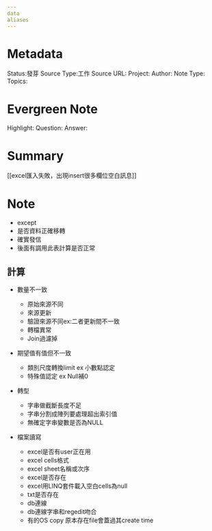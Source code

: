 ```yaml
---
data
aliases
---
```

# Metadata
Status:發芽
Source Type:工作
Source URL:
Project:
Author:
Note Type:
Topics:

# Evergreen Note
Highlight:
Question:
Answer:
# Summary
[[excel匯入失敗，出現insert很多欄位空白訊息]]
# Note


- except
- 是否資料正確移轉
- 確實發信
- 後面有調用此表計算是否正常
## 計算
- 數量不一致
    - 原始來源不同
    - 來源更新
    - 驗證來源不同ex:二者更新間不一致
    - 轉檔異常
    - Join過濾掉
- 期望值有值但不一致
    - 類別尺度轉換limit ex 小數點認定
    - 特殊值認定 ex Null補0

- 轉型
  - 字串做截斷長度不足
  - 字串分割成陣列要處理超出索引值
  - 無確定字串變數是否為NULL
- 檔案讀寫
  - excel是否有user正在用
  - excel cells格式
  - excel sheet名稱或次序
  - excel是否存在
  - excel用LINQ套件載入空白cells為null
  - txt是否存在
  - db連線
  - db連線字串和regedit吻合
  - 有的OS copy 原本存在file會蓋過其create time